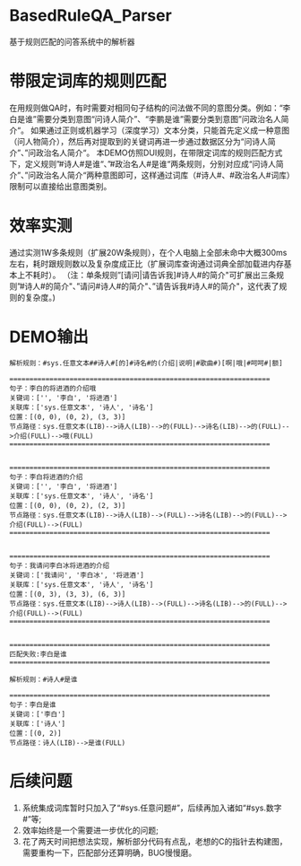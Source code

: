 # BasedRuleQA_Parser
基于规则匹配的问答系统中的解析器

# 带限定词库的规则匹配
在用规则做QA时，有时需要对相同句子结构的问法做不同的意图分类。例如：“李白是谁”需要分类到意图“问诗人简介”、“李鹏是谁”需要分类到意图”问政治名人简介“。
如果通过正则或机器学习（深度学习）文本分类，只能首先定义成一种意图（问人物简介），然后再对提取到的关键词再进一步通过数据区分为“问诗人简介”、”问政治名人简介“。
本DEMO仿照DUI规则，在带限定词库的规则匹配方式下，定义规则”#诗人#是谁“、”#政治名人#是谁“两条规则，分别对应成“问诗人简介”、”问政治名人简介“两种意图即可，这样通过词库（#诗人#、#政治名人#词库）限制可以直接给出意图类别。

# 效率实测
通过实测1W多条规则（扩展20W条规则），在个人电脑上全部未命中大概300ms左右，耗时跟规则数以及复杂度成正比（扩展词库查询通过词典全部加载进内存基本上不耗时）。
（注：单条规则”[请问|请告诉我]#诗人#的简介"可扩展出三条规则”#诗人#的简介"、”请问#诗人#的简介"、”请告诉我#诗人#的简介"，这代表了规则的复杂度。)


# DEMO输出
```
解析规则：#sys.任意文本##诗人#[的]#诗名#的(介绍|说明|#歌曲#)[啊|哦|#呵呵#|额]

=================================================================
句子：李白的将进酒的介绍哦
关键词：['', '李白', '将进酒']
关联库：['sys.任意文本', '诗人', '诗名']
位置：[(0, 0), (0, 2), (3, 3)]
节点路径：sys.任意文本(LIB)-->诗人(LIB)-->的(FULL)-->诗名(LIB)-->的(FULL)-->介绍(FULL)-->哦(FULL)
=================================================================


=================================================================
句子：李白将进酒的介绍
关键词：['', '李白', '将进酒']
关联库：['sys.任意文本', '诗人', '诗名']
位置：[(0, 0), (0, 2), (2, 3)]
节点路径：sys.任意文本(LIB)-->诗人(LIB)-->(FULL)-->诗名(LIB)-->的(FULL)-->介绍(FULL)-->(FULL)
=================================================================


=================================================================
句子：我请问李白冰将进酒的介绍
关键词：['我请问', '李白冰', '将进酒']
关联库：['sys.任意文本', '诗人', '诗名']
位置：[(0, 3), (3, 3), (6, 3)]
节点路径：sys.任意文本(LIB)-->诗人(LIB)-->(FULL)-->诗名(LIB)-->的(FULL)-->介绍(FULL)-->(FULL)
=================================================================


=================================================================
匹配失败:李白是谁
=================================================================

解析规则：#诗人#是谁

=================================================================
句子：李白是谁
关键词：['李白']
关联库：['诗人']
位置：[(0, 2)]
节点路径：诗人(LIB)-->是谁(FULL)

```

# 后续问题
1. 系统集成词库暂时只加入了“#sys.任意问题#”，后续再加入诸如“#sys.数字#”等;
2. 效率始终是一个需要进一步优化的问题;
3. 花了两天时间把想法实现，解析部分代码有点乱，老想的C的指针去构建图，需要重构一下，匹配部分还算明确，BUG慢慢磨。
